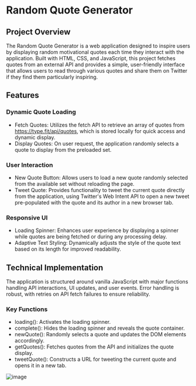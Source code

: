 # Random Quote Generator

## Project Overview
The Random Quote Generator is a web application designed to inspire users by displaying random motivational quotes each time they interact with the application. Built with HTML, CSS, and JavaScript, this project fetches quotes from an external API and provides a simple, user-friendly interface that allows users to read through various quotes and share them on Twitter if they find them particularly inspiring.

## Features
### Dynamic Quote Loading
+ Fetch Quotes: Utilizes the fetch API to retrieve an array of quotes from https://type.fit/api/quotes, which is stored locally for quick access and dynamic display.
+ Display Quotes: On user request, the application randomly selects a quote to display from the preloaded set.

### User Interaction
+ New Quote Button: Allows users to load a new quote randomly selected from the available set without reloading the page.
+ Tweet Quote: Provides functionality to tweet the current quote directly from the application, using Twitter's Web Intent API to open a new tweet pre-populated with the quote and its author in a new browser tab.

### Responsive UI
+ Loading Spinner: Enhances user experience by displaying a spinner while quotes are being fetched or during any processing delay.
+ Adaptive Text Styling: Dynamically adjusts the style of the quote text based on its length for improved readability.

## Technical Implementation
The application is structured around vanilla JavaScript with major functions handling API interactions, UI updates, and user events. Error handling is robust, with retries on API fetch failures to ensure reliability.

### Key Functions
+ loading(): Activates the loading spinner.
+ complete(): Hides the loading spinner and reveals the quote container.
+ newQuote(): Randomly selects a quote and updates the DOM elements accordingly.
+ getQuotes(): Fetches quotes from the API and initializes the quote display.
+ tweetQuote(): Constructs a URL for tweeting the current quote and opens it in a new tab.


![image](https://github.com/chavez62/QuoteGen/assets/67764701/2e4771b6-1dbd-448e-8560-325da8ef8464)
